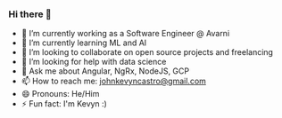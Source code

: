 ### Hi there 👋

- 🔭 I’m currently working as a Software Engineer @ Avarni
- 🌱 I’m currently learning ML and AI
- 👯 I’m looking to collaborate on open source projects and freelancing
- 🤔 I’m looking for help with data science
- 💬 Ask me about Angular, NgRx, NodeJS, GCP
- 📫 How to reach me: johnkevyncastro@gmail.com
- 😄 Pronouns: He/Him
- ⚡ Fun fact: I'm Kevyn :)

